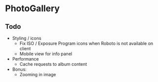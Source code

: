 # PhotoGallery

## Todo

* Styling / icons 
    * Fix ISO / Exposure Program icons when Roboto is not available on client
    * Mobile view for info panel
* Performance
    * Cache requests to album content
* Bonus:
    * Zooming in image
